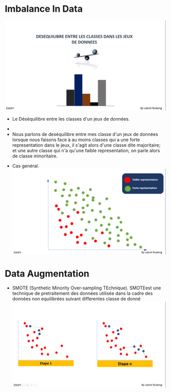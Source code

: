 # Imbalance In Data
![presentation](images/title.png "presentation")

* Le Déséquilibre entre les classes d'un jeux de données.
- 
- Nous parlons de deséquilibre entre mes classe d'un jeux de données lorsque nous faisons face à au moins classes qui a une forte representation dans le jeux, il s'agit alors d'une classe dite majoritaire; et une autre classe qui n'a qu'une faible representation, on parle alors de classe minoritaire.

* Cas genéral.
![graphique](images/imbalance_graph.png "presentation graphique du problème")

# Data Augmentation

- SMOTE (Synthetic Minority Over-sampling TEchnique).
SMOTEest une technique de pretraitement des données utilisée dans la cadre des données non equilibrées suivant differentes classe de donné
![processus](images/SMOTE_process.png "le processus SMOTE")




